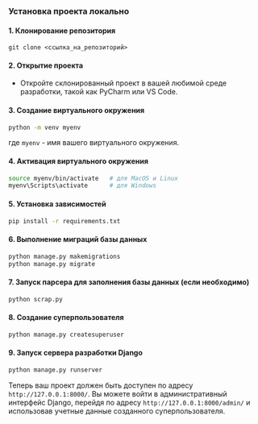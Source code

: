 ### Установка проекта локально

#### 1. Клонирование репозитория
```
git clone <ссылка_на_репозиторий>
```

#### 2. Открытие проекта
- Откройте склонированный проект в вашей любимой среде разработки, такой как PyCharm или VS Code.

#### 3. Создание виртуального окружения
```bash
python -m venv myenv
```
где `myenv` - имя вашего виртуального окружения.

#### 4. Активация виртуального окружения
```bash
source myenv/bin/activate   # для MacOS и Linux
myenv\Scripts\activate      # для Windows
```

#### 5. Установка зависимостей
```bash
pip install -r requirements.txt
```

#### 6. Выполнение миграций базы данных
```bash
python manage.py makemigrations
python manage.py migrate
```

#### 7. Запуск парсера для заполнения базы данных (если необходимо)
```bash
python scrap.py
```

#### 8. Создание суперпользователя
```bash
python manage.py createsuperuser
```

#### 9. Запуск сервера разработки Django
```bash
python manage.py runserver
```

Теперь ваш проект должен быть доступен по адресу `http://127.0.0.1:8000/`. Вы можете войти в административный интерфейс Django, перейдя по адресу `http://127.0.0.1:8000/admin/` и использовав учетные данные созданного суперпользователя.

